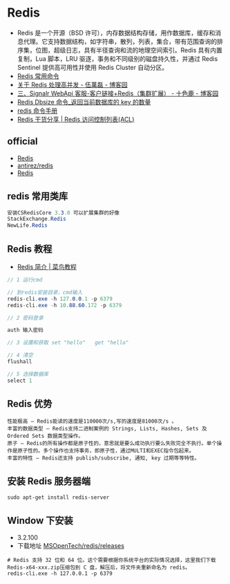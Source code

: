 # Redis

- Redis 是一个开源（BSD 许可），内存数据结构存储，用作数据库，缓存和消息代理。它支持数据结构，如字符串，散列，列表，集合，带有范围查询的排序集，位图，超级日志，具有半径查询和流的地理空间索引。Redis 具有内置复制，Lua 脚本，LRU 驱逐，事务和不同级别的磁盘持久性，并通过 Redis Sentinel 提供高可用性并使用 Redis Cluster 自动分区。
- [Redis 常用命令](https://blog.csdn.net/hanjun0612/article/details/93513640)
- [关于 Redis 处理高并发 - 伍萬磊 - 博客园](https://www.cnblogs.com/wanlei/p/10464517.html)
- [三、Signalr WebApi 客服-客户链接+Redis（集群扩展） - 十色鹿 - 博客园](https://www.cnblogs.com/fger/p/12119396.html)
- [Redis Dbsize 命令\_返回当前数据库的 key 的数量](https://www.redis.net.cn/order/3671.html)
- [redis 命令手册](https://www.redis.net.cn/order/)
- [Redis 干货分享 | Redis 访问控制列表(ACL)](https://mp.weixin.qq.com/s?__biz=MzUyODQ3MTgwOA==&mid=2247484617&idx=1&sn=fe08c4d06d0e2c960f074269eb55c223&chksm=fa6e86a6cd190fb0bdf066907e1884494e87e76ea5e844f679a07d6a44c55ccbec8acb1703ae&mpshare=1&scene=23&srcid=&sharer_sharetime=1579266625329&sharer_shareid=640265f8528f9fcff9d08d1ab417b576#rd)

## official

- [Redis](https://redis.io/)
- [antirez/redis](https://github.com/antirez/redis)
- [Redis](https://redis.io/download)

## redis 常用类库

```c#
安装CSRedisCore 3.3.0 可以扩展集群的好像
StackExchange.Redis
NewLife.Redis
```

## Redis 教程

- [Redis 简介 | 菜鸟教程](http://www.runoob.com/redis/redis-intro.html)

```c#
// 1 运行cmd

// 到redis安装目录，cmd输入
redis-cli.exe -h 127.0.0.1 -p 6379
redis-cli.exe -h 10.88.60.172 -p 6379

// 2 密码登录

auth 输入密码

// 3 设置和获取 set "hello"   get "hello"

// 4 清空
flushall

// 5 选择数据库
select 1

```

## Redis 优势

```text
性能极高 – Redis能读的速度是110000次/s,写的速度是81000次/s 。
丰富的数据类型 – Redis支持二进制案例的 Strings, Lists, Hashes, Sets 及 Ordered Sets 数据类型操作。
原子 – Redis的所有操作都是原子性的，意思就是要么成功执行要么失败完全不执行。单个操作是原子性的。多个操作也支持事务，即原子性，通过MULTI和EXEC指令包起来。
丰富的特性 – Redis还支持 publish/subscribe, 通知, key 过期等等特性。
```

## 安装 Redis 服务器端

```shell
sudo apt-get install redis-server
```

## Window 下安装

- 3.2.100
- 下载地址 [MSOpenTech/redis/releases](https://github.com/MSOpenTech/redis/releases)

```shell
# Redis 支持 32 位和 64 位。这个需要根据你系统平台的实际情况选择，这里我们下载 Redis-x64-xxx.zip压缩包到 C 盘，解压后，将文件夹重新命名为 redis。
redis-cli.exe -h 127.0.0.1 -p 6379
```
